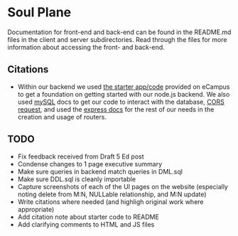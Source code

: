 # Soul Plane

Documentation for front-end and back-end can be found in the README.md files in the client and server subdirectories. Read through the files for more information about accessing the front- and back-end.

## Citations
- Within our backend we used [the starter app/code](https://github.com/osu-cs340-ecampus/nodejs-starter-app) provided on eCampus to get a foundation on getting started with our node.js backend. We also used [mySQL](https://sidorares.github.io/node-mysql2/docs) docs to get our code to interact with the database, [CORS request](https://www.twilio.com/en-us/blog/add-cors-support-express-typescript-api), and used the [express docs](https://expressjs.com/en/guide/routing.html) for the rest of our needs in the creation and usage of routers.

## TODO
- Fix feedback received from Draft 5 Ed post
- Condense changes to 1 page executive summary
- Make sure queries in backend match queries in DML.sql
- Make sure DDL.sql is cleanly importable
- Capture screenshots of each of the UI pages on the website (especially noting delete from M:N, NULLable relationship, and M:N update)
- Write citations where needed (and highligh original work where appropriate)
- Add citation note about starter code to README
- Add clarifying comments to HTML and JS files
